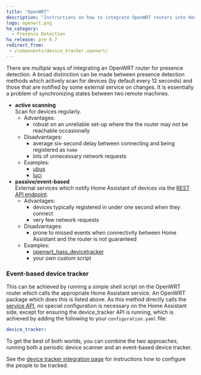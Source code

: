 ```yaml
---
title: "OpenWRT"
description: "Instructions on how to integrate OpenWRT routers into Home Assistant."
logo: openwrt.png
ha_category:
  - Presence Detection
ha_release: pre 0.7
redirect_from:
 - /components/device_tracker.openwrt/
---
```


There are _multiple_ ways of integrating an OpenWRT router for presence detection. A broad distinction can be made between presence detection methods which actively scan for devices (by default every 12 seconds) and those that are notified by some external service on changes. It is essentially a problem of synchronizing states between two remote machines.

* __active scanning__  
  Scan for devices regularly.
  * Advantages:
    * robust on an unreliable set-up where the the router may not be reachable occasionally
  * Disadvantages:
    * average six-second delay between connecting and being registered as `home`
    * lots of unnecessary network requests
  * Examples: 
    * [ubus](/components/device_tracker.ubus/)
    * [luci](/components/device_tracker.luci/)
* __passive/event-based__  
  External services which notify Home Assistant of devices via the [REST API endpoint](https://developers.home-assistant.io/docs/en/external_api_rest.html). 
  * Advantages: 
    * devices typically registered in under one second when they connect
    * very few network requests
  * Disadvantages:
    * prone to missed events when connectivity between Home Assistant and the router is not guaranteed
  * Examples:
    * [openwrt_hass_devicetracker](https://github.com/mueslo/openwrt_hass_devicetracker)
    * your own custom script

### Event-based device tracker

This can be achieved by running a simple shell script on the OpenWRT router which calls the appropriate Home Assistant service. An OpenWRT package which does this is listed above. As this method directly calls the [service API](/developers/rest_api.markdown#post-apiservicesltdomainltservice), no special configuration is necessary on the Home Assistant side, except for ensuring the device_tracker API is running, which is achieved by adding the following to your `configuration.yaml` file:

```yaml
device_tracker:
```

To get the best of both worlds, you can combine the two approaches, running both a periodic device scanner and an event-based device tracker.

See the [device tracker integration page](/components/device_tracker/) for instructions how to configure the people to be tracked.
